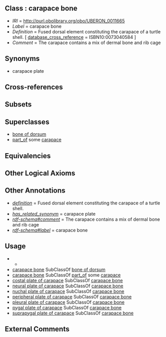 
## Class : carapace bone

 * *IRI* = http://purl.obolibrary.org/obo/UBERON_0011665
 * *Label* = carapace bone
 * *Definition* = Fused dorsal element constituting the carapace of a turtle shell. [ [database_cross_reference](../../ef/oboInOwl#hasDbXref.md) = ISBN10:0073040584 ]
 * *Comment* = The carapace contains a mix of dermal bone and rib cage

## Synonyms

 * carapace plate

## Cross-references


## Subsets


## Superclasses

 * [bone of dorsum](../../UBERON/47/UBERON_0004247.md)
 * [part_of](../../BFO/50/BFO_0000050.md) some [carapace](../../UBERON/75/UBERON_0008275.md)

## Equivalencies


## Other Logical Axioms


## Other Annotations

 * *[definition](../../IAO/15/IAO_0000115.md)* = Fused dorsal element constituting the carapace of a turtle shell.
 * *[has_related_synonym](../../ym/oboInOwl#hasRelatedSynonym.md)* = carapace plate
 * *[rdf-schema#comment](../../nt/rdf-schema#comment.md)* = The carapace contains a mix of dermal bone and rib cage
 * *[rdf-schema#label](../../el/rdf-schema#label.md)* = carapace bone

## Usage

 * -
 * [carapace bone](../../UBERON/65/UBERON_0011665.md) SubClassOf [bone of dorsum](../../UBERON/47/UBERON_0004247.md)
 * [carapace bone](../../UBERON/65/UBERON_0011665.md) SubClassOf [part_of](../../BFO/50/BFO_0000050.md) some [carapace](../../UBERON/75/UBERON_0008275.md)
 * [costal plate of carapace](../../UBERON/08/UBERON_0014708.md) SubClassOf [carapace bone](../../UBERON/65/UBERON_0011665.md)
 * [neural plate of carapace](../../UBERON/69/UBERON_0011669.md) SubClassOf [carapace bone](../../UBERON/65/UBERON_0011665.md)
 * [nuchal plate of carapace](../../UBERON/71/UBERON_0011671.md) SubClassOf [carapace bone](../../UBERON/65/UBERON_0011665.md)
 * [peripheral plate of carapace](../../UBERON/66/UBERON_0011666.md) SubClassOf [carapace bone](../../UBERON/65/UBERON_0011665.md)
 * [pleural plate of carapace](../../UBERON/67/UBERON_0011667.md) SubClassOf [carapace bone](../../UBERON/65/UBERON_0011665.md)
 * [pygal plate of carapace](../../UBERON/70/UBERON_0011670.md) SubClassOf [carapace bone](../../UBERON/65/UBERON_0011665.md)
 * [suprapygal plate of carapace](../../UBERON/72/UBERON_0011672.md) SubClassOf [carapace bone](../../UBERON/65/UBERON_0011665.md)

## External Comments

